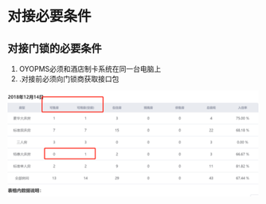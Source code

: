 # 对接必要条件

## 对接门锁的必要条件

1.  OYOPMS必须和酒店制卡系统在同一台电脑上
2. .对接前必须向门锁商获取接口包

![](../../../.gitbook/assets/image%20%2814%29.png)



